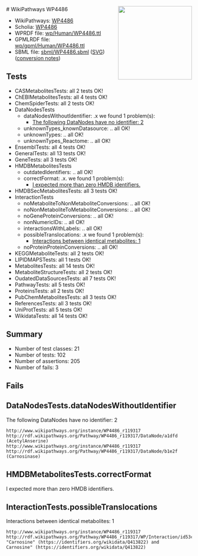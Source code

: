 <img style="float: right; width: 200px" src="../logo.png" />
# WikiPathways WP4486

* WikiPathways: [WP4486](https://identifiers.org/wikipathways:WP4486)
* Scholia: [WP4486](https://scholia.toolforge.org/wikipathways/WP4486)
* WPRDF file: [wp/Human/WP4486.ttl](../wp/Human/WP4486.ttl)
* GPMLRDF file: [wp/gpml/Human/WP4486.ttl](../wp/gpml/Human/WP4486.ttl)
* SBML file: [sbml/WP4486.sbml](../sbml/WP4486.sbml) ([SVG](../sbml/WP4486.svg)) ([conversion notes](../sbml/WP4486.txt))

## Tests
* CASMetabolitesTests: all 2 tests OK!
* ChEBIMetabolitesTests: all 4 tests OK!
* ChemSpiderTests: all 2 tests OK!
* DataNodesTests
    * dataNodesWithoutIdentifier: .x we found 1 problem(s):
        * [The following DataNodes have no identifier: 2](#d2d32fa1)
    * unknownTypes_knownDatasource: .. all OK!
    * unknownTypes: .. all OK!
    * unknownTypes_Reactome: .. all OK!
* EnsemblTests: all 4 tests OK!
* GeneralTests: all 13 tests OK!
* GeneTests: all 3 tests OK!
* HMDBMetabolitesTests
    * outdatedIdentifiers: .. all OK!
    * correctFormat: .x. we found 1 problem(s):
        * [I expected more than zero HMDB identifiers.](#ad154c1e)
* HMDBSecMetabolitesTests: all 3 tests OK!
* InteractionTests
    * noMetaboliteToNonMetaboliteConversions: .. all OK!
    * noNonMetaboliteToMetaboliteConversions: .. all OK!
    * noGeneProteinConversions: .. all OK!
    * nonNumericIDs: .. all OK!
    * interactionsWithLabels: .. all OK!
    * possibleTranslocations: .x we found 1 problem(s):
        * [Interactions between identical metabolites: 1](#d59038c4)
    * noProteinProteinConversions: .. all OK!
* KEGGMetaboliteTests: all 2 tests OK!
* LIPIDMAPSTests: all 1 tests OK!
* MetabolitesTests: all 14 tests OK!
* MetaboliteStructureTests: all 2 tests OK!
* OudatedDataSourcesTests: all 7 tests OK!
* PathwayTests: all 5 tests OK!
* ProteinsTests: all 2 tests OK!
* PubChemMetabolitesTests: all 3 tests OK!
* ReferencesTests: all 3 tests OK!
* UniProtTests: all 5 tests OK!
* WikidataTests: all 14 tests OK!


## Summary

* Number of test classes: 21
* Number of tests: 102
* Number of assertions: 205
* Number of fails: 3

## Fails

<a name="d2d32fa1" />

## DataNodesTests.dataNodesWithoutIdentifier

The following DataNodes have no identifier: 2
```
http://www.wikipathways.org/instance/WP4486_r119317 http://rdf.wikipathways.org/Pathway/WP4486_r119317/DataNode/a1dfd (AcetylAnserine)
http://www.wikipathways.org/instance/WP4486_r119317 http://rdf.wikipathways.org/Pathway/WP4486_r119317/DataNode/b1e2f (Carnosinase)
```

<a name="ad154c1e" />

## HMDBMetabolitesTests.correctFormat

I expected more than zero HMDB identifiers.
<a name="d59038c4" />

## InteractionTests.possibleTranslocations

Interactions between identical metabolites: 1
```
http://www.wikipathways.org/instance/WP4486_r119317 http://rdf.wikipathways.org/Pathway/WP4486_r119317/WP/Interaction/id53c094ec "Carnosine" (https://identifiers.org/wikidata/Q413822) and 
Carnosine" (https://identifiers.org/wikidata/Q413822)
```

